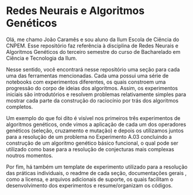 # Redes Neurais e Algoritmos Genéticos

Olá, me chamo João Caramês e sou aluno da Ilum Escola de Ciência do CNPEM. Esse repositório faz referência à disciplina de Redes Neurais e Algoritmos Genéticos do terceiro semestre do curso de Bacharelado em Ciência e Tecnologia da Ilum.

Nesse sentido, você encontrará nesse repositório uma seção para cada uma das ferramentas mencionadas. Cada uma possui uma série de notebooks com experimentos diferentes, os quais constroem uma progressão do corpo de ideias dos algoritmos. Assim, os experimentos iniciais são introdutórios e resolvem problemas relativamente simples para mostrar cada parte da construção do raciocínio por trás dos algoritmos completos.

Um exemplo do que foi dito é visível nos primeiros três experimentos de algoritmos genéticos, onde vimos a aplicação de cada um dos operadores genéticos (seleção, cruzamento e mutação) e depois os utilizamos juntos para a resolução de um problema no Experimento A.03 concluindo a construção de um algoritmo genético básico funcional, o qual pode ser utilizado como base para a resolução de conjecturas mais complexas noutros momentos.

Por fim, há também um template de experimento utilizado para a resolução das práticas individuais, o readme de cada seção, documentações gerais , como a licensa, e arquivos adicionais de suporte, os quais facilitam o desenvolvimento dos experimentos e resume/organizam os códigos.